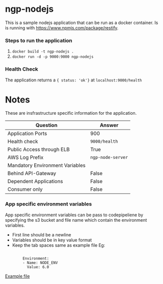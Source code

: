 # ngp-nodejs

This is a sample nodejs application that can be run as a docker container. Is is running with https://www.npmjs.com/package/restify.

### Steps to run the application

1. ```docker build -t ngp-nodejs .```
2. ```docker run -d -p 9000:9000 ngp-nodejs```

### Health Check

The application returns a ``` { status: 'ok'} ``` at ```localhost:9000/health```


# Notes

These are insfrastructure specific information for the application.

| Question  | Answer |
| ------------- | ------------- |
| Application Ports  | 900  |
| Health check  | `9000/health`  |
| Public Access through ELB  |  True  |
| AWS Log Prefix | `ngp-node-server` | 
| Mandatory Environment Variables |  | 
| Behind API-Gateway | False | 
| Dependent Applications | False | 
| Consumer only | False | 


### App specific environment variables
App specific environment variables can be pass to codepipeliene by specifying the s3 bucket and file name which contain the environment variables.
- First line should be a newline
- Variables should be in key value format
- Keep the tab spaces same as example file
Eg:
```
        
        Environment:
        - Name: NODE_ENV
          Value: 6.0
```

[Example file](./code_build_env.yaml)
